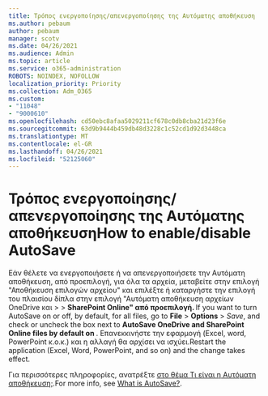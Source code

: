 ```yaml
---
title: Τρόπος ενεργοποίησης/απενεργοποίησης της Αυτόματης αποθήκευση
ms.author: pebaum
author: pebaum
manager: scotv
ms.date: 04/26/2021
ms.audience: Admin
ms.topic: article
ms.service: o365-administration
ROBOTS: NOINDEX, NOFOLLOW
localization_priority: Priority
ms.collection: Adm_O365
ms.custom:
- "11048"
- "9000610"
ms.openlocfilehash: cd50ebc8afaa5029211cf678c0db8cba21d23f6e
ms.sourcegitcommit: 63d9b9444b459db48d3228c1c52cd1d92d3448ca
ms.translationtype: MT
ms.contentlocale: el-GR
ms.lasthandoff: 04/26/2021
ms.locfileid: "52125060"
---
```

# <a name="how-to-enabledisable-autosave"></a><span data-ttu-id="3a9ee-102">Τρόπος ενεργοποίησης/απενεργοποίησης της Αυτόματης αποθήκευση</span><span class="sxs-lookup"><span data-stu-id="3a9ee-102">How to enable/disable AutoSave</span></span>

<span data-ttu-id="3a9ee-103">Εάν θέλετε να ενεργοποιήσετε ή να απενεργοποιήσετε την Αυτόματη αποθήκευση, από προεπιλογή, για όλα τα αρχεία, μεταβείτε στην επιλογή "Αποθήκευση επιλογών αρχείου" και επιλέξτε ή καταργήστε την επιλογή του πλαισίου δίπλα στην επιλογή "Αυτόματη αποθήκευση αρχείων OneDrive και  >    >   **SharePoint Online" από προεπιλογή. <application>**</span><span class="sxs-lookup"><span data-stu-id="3a9ee-103">If you want to turn AutoSave on or off, by default, for all files, go to **File** > **Options** > *Save*, and check or uncheck the box next to **AutoSave OneDrive and SharePoint Online files by default on <application>**.</span></span> <span data-ttu-id="3a9ee-104">Επανεκκινήστε την εφαρμογή (Excel, word, PowerPoint κ.ο.κ.) και η αλλαγή θα αρχίσει να ισχύει.</span><span class="sxs-lookup"><span data-stu-id="3a9ee-104">Restart the application (Excel, Word, PowerPoint, and so on) and the change takes effect.</span></span> 

<span data-ttu-id="3a9ee-105">Για περισσότερες πληροφορίες, ανατρέξτε [στο θέμα Τι είναι η Αυτόματη αποθήκευση;](https://support.microsoft.com/topic/what-is-autosave-6d6bd723-ebfd-4e40-b5f6-ae6e8088f7a5?ui=en-us&rs=en-us&ad=us).</span><span class="sxs-lookup"><span data-stu-id="3a9ee-105">For more info, see [What is AutoSave?](https://support.microsoft.com/topic/what-is-autosave-6d6bd723-ebfd-4e40-b5f6-ae6e8088f7a5?ui=en-us&rs=en-us&ad=us).</span></span>